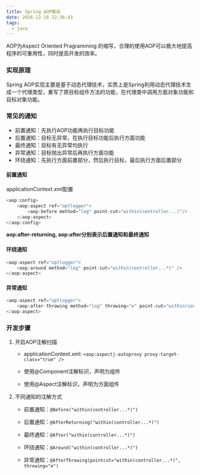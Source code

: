 ```yaml
---
title: Spring AOP略谈
date: 2016-12-16 22:36:43
tags: 
  - java
---
```




AOP为Aspect Oriented Pragramming 的缩写，合理的使用AOP可以极大地提高程序的可重用性，同时提高开发的效率。

<!-- more -->

### 实现原理

Spring AOP实现主要是基于动态代理技术，实质上是Spring利用动态代理技术生成一个代理类型，重写了原目标组件方法的功能，在代理类中调用方面对象功能和目标对象功能。

### 常见的通知

- 前置通知：先执行AOP功能再执行目标功能
- 后置通知：目标无异常，在执行目标功能后执行方面功能
- 最终通知：目标有无异常均执行
- 异常通知：目标抛出异常后再执行方面功能
- 环绕通知：先执行方面前置部分，然后执行目标，最后执行方面后置部分

#### 前置通知

applicationContext.xml配置

```Java
<aop:config>
    <aop:aspect ref="optlogger">
        <aop:before method="log" point-cut="within(controller...)"/>
    </aop:aspect>
</aop:config>
```

**aop:after-returning, aop:after分别表示后置通知和最终通知**

#### 环绕通知

```Java
<aop:aspect ref="optlogger">
    <aop:around method="log" point-cut="within(controller...*)" />
</aop:aspect>
```

#### 异常通知
```Java
<aop:aspect ref="optlogger">
    <aop:after-throwing method="log" throwing="e" point-cut="within(controller...*)" />
</aop:aspect>
```

### 开发步骤

1. 开启AOP注解扫描

    - applicationContext.xml: `<aop:aspectj-autoproxy proxy-target-class="true" />`

    - 使用@Component注解标识，声明为组件

    - 使用@Aspect注解标识，声明为方面组件

2. 不同通知的注解方式

    - 前置通知：`@Before("within(controller...*)")`

    - 后置通知：`@AfterReturning("within(controller...*)")`

    - 最终通知：`@After("within(controller...*)")`

    - 环绕通知：`@Around("within(controller...*)")`

    - 异常通知：`@AfterThrowing(pointcut="within(controller...*)", throwing="e")`



